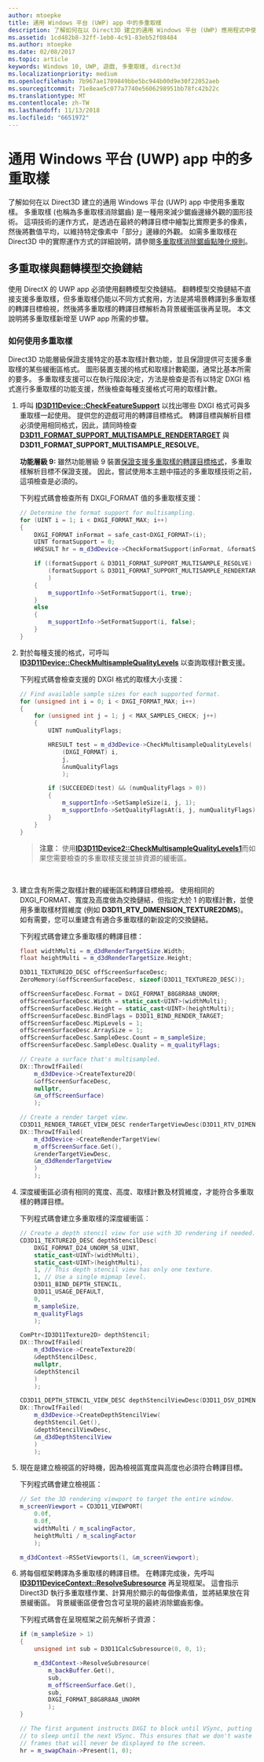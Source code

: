 ```yaml
---
author: mtoepke
title: 通用 Windows 平台 (UWP) app 中的多重取樣
description: 了解如何在以 Direct3D 建立的通用 Windows 平台 (UWP) 應用程式中使用多重取樣。
ms.assetid: 1cd482b8-32ff-1eb0-4c91-83eb52f08484
ms.author: mtoepke
ms.date: 02/08/2017
ms.topic: article
keywords: Windows 10, UWP, 遊戲, 多重取樣, direct3d
ms.localizationpriority: medium
ms.openlocfilehash: 7b967ae1709849bbe5bc944b00d9e30f22052aeb
ms.sourcegitcommit: 71e8eae5c077a7740e5606298951bb78fc42b22c
ms.translationtype: MT
ms.contentlocale: zh-TW
ms.lasthandoff: 11/13/2018
ms.locfileid: "6651972"
---
```

# <a name="span-iddevgamingmultisamplingmulti-sampleantialiasinginwindowsstoreappsspan-multisampling-in-universal-windows-platform-uwp-apps"></a><span id="dev_gaming.multisampling__multi-sample_anti_aliasing__in_windows_store_apps"></span>通用 Windows 平台 (UWP) app 中的多重取樣



了解如何在以 Direct3D 建立的通用 Windows 平台 (UWP) app 中使用多重取樣。 多重取樣 (也稱為多重取樣消除鋸齒) 是一種用來減少鋸齒邊緣外觀的圖形技術。 這項技術的運作方式，是透過在最終的轉譯目標中繪製比實際更多的像素，然後將數值平均，以維持特定像素中「部分」邊緣的外觀。 如需多重取樣在 Direct3D 中的實際運作方式的詳細說明，請參閱[多重取樣消除鋸齒點陣化規則](https://msdn.microsoft.com/library/windows/desktop/cc627092#Multisample)。

## <a name="multisampling-and-the-flip-model-swap-chain"></a>多重取樣與翻轉模型交換鏈結


使用 DirectX 的 UWP app 必須使用翻轉模型交換鏈結。 翻轉模型交換鏈結不直接支援多重取樣，但多重取樣仍能以不同方式套用，方法是將場景轉譯到多重取樣的轉譯目標檢視，然後將多重取樣的轉譯目標解析為背景緩衝區後再呈現。 本文說明將多重取樣新增至 UWP app 所需的步驟。

### <a name="how-to-use-multisampling"></a>如何使用多重取樣

Direct3D 功能層級保證支援特定的基本取樣計數功能，並且保證提供可支援多重取樣的某些緩衝區格式。 圖形裝置支援的格式和取樣計數範圍，通常比基本所需的要多。 多重取樣支援可以在執行階段決定，方法是檢查是否有以特定 DXGI 格式進行多重取樣的功能支援，然後檢查每種支援格式可用的取樣計數。

1.  呼叫 [**ID3D11Device::CheckFeatureSupport**](https://msdn.microsoft.com/library/windows/desktop/ff476497) 以找出哪些 DXGI 格式可與多重取樣一起使用。 提供您的遊戲可用的轉譯目標格式。 轉譯目標與解析目標必須使用相同格式，因此，請同時檢查 [**D3D11\_FORMAT\_SUPPORT\_MULTISAMPLE\_RENDERTARGET**](https://msdn.microsoft.com/library/windows/desktop/ff476134) 與 **D3D11\_FORMAT\_SUPPORT\_MULTISAMPLE\_RESOLVE**。

    **功能層級 9:** 雖然功能層級 9 裝置[保證支援多重取樣的轉譯目標格式](https://msdn.microsoft.com/library/windows/desktop/ff471324#MultiSample_RenderTarget)，多重取樣解析目標不保證支援。 因此，嘗試使用本主題中描述的多重取樣技術之前，這項檢查是必須的。

    下列程式碼會檢查所有 DXGI\_FORMAT 值的多重取樣支援：

    ```cpp
    // Determine the format support for multisampling.
    for (UINT i = 1; i < DXGI_FORMAT_MAX; i++)
    {
        DXGI_FORMAT inFormat = safe_cast<DXGI_FORMAT>(i);
        UINT formatSupport = 0;
        HRESULT hr = m_d3dDevice->CheckFormatSupport(inFormat, &formatSupport);

        if ((formatSupport & D3D11_FORMAT_SUPPORT_MULTISAMPLE_RESOLVE) &&
            (formatSupport & D3D11_FORMAT_SUPPORT_MULTISAMPLE_RENDERTARGET)
            )
        {
            m_supportInfo->SetFormatSupport(i, true);
        }
        else
        {
            m_supportInfo->SetFormatSupport(i, false);
        }
    }
    ```

2.  對於每種支援的格式，可呼叫 [**ID3D11Device::CheckMultisampleQualityLevels**](https://msdn.microsoft.com/library/windows/desktop/ff476499) 以查詢取樣計數支援。

    下列程式碼會檢查支援的 DXGI 格式的取樣大小支援：

    ```cpp
    // Find available sample sizes for each supported format.
    for (unsigned int i = 0; i < DXGI_FORMAT_MAX; i++)
    {
        for (unsigned int j = 1; j < MAX_SAMPLES_CHECK; j++)
        {
            UINT numQualityFlags;

            HRESULT test = m_d3dDevice->CheckMultisampleQualityLevels(
                (DXGI_FORMAT) i,
                j,
                &numQualityFlags
                );

            if (SUCCEEDED(test) && (numQualityFlags > 0))
            {
                m_supportInfo->SetSampleSize(i, j, 1);
                m_supportInfo->SetQualityFlagsAt(i, j, numQualityFlags);
            }
        }
    }
    ```

    > **注意：** 使用[**ID3D11Device2::CheckMultisampleQualityLevels1**](https://msdn.microsoft.com/library/windows/desktop/dn280494)而如果您需要檢查的多重取樣支援並排資源的緩衝區。

     

3.  建立含有所需之取樣計數的緩衝區和轉譯目標檢視。 使用相同的 DXGI\_FORMAT、寬度及高度做為交換鏈結，但指定大於 1 的取樣計數，並使用多重取樣材質維度 (例如 **D3D11\_RTV\_DIMENSION\_TEXTURE2DMS**)。 如有需要，您可以重建含有適合多重取樣的新設定的交換鏈結。

    下列程式碼會建立多重取樣的轉譯目標：

    ```cpp
    float widthMulti = m_d3dRenderTargetSize.Width;
    float heightMulti = m_d3dRenderTargetSize.Height;

    D3D11_TEXTURE2D_DESC offScreenSurfaceDesc;
    ZeroMemory(&offScreenSurfaceDesc, sizeof(D3D11_TEXTURE2D_DESC));

    offScreenSurfaceDesc.Format = DXGI_FORMAT_B8G8R8A8_UNORM;
    offScreenSurfaceDesc.Width = static_cast<UINT>(widthMulti);
    offScreenSurfaceDesc.Height = static_cast<UINT>(heightMulti);
    offScreenSurfaceDesc.BindFlags = D3D11_BIND_RENDER_TARGET;
    offScreenSurfaceDesc.MipLevels = 1;
    offScreenSurfaceDesc.ArraySize = 1;
    offScreenSurfaceDesc.SampleDesc.Count = m_sampleSize;
    offScreenSurfaceDesc.SampleDesc.Quality = m_qualityFlags;

    // Create a surface that's multisampled.
    DX::ThrowIfFailed(
        m_d3dDevice->CreateTexture2D(
        &offScreenSurfaceDesc,
        nullptr,
        &m_offScreenSurface)
        );

    // Create a render target view. 
    CD3D11_RENDER_TARGET_VIEW_DESC renderTargetViewDesc(D3D11_RTV_DIMENSION_TEXTURE2DMS);
    DX::ThrowIfFailed(
        m_d3dDevice->CreateRenderTargetView(
        m_offScreenSurface.Get(),
        &renderTargetViewDesc,
        &m_d3dRenderTargetView
        )
        );
    ```

4.  深度緩衝區必須有相同的寬度、高度、取樣計數及材質維度，才能符合多重取樣的轉譯目標。

    下列程式碼會建立多重取樣的深度緩衝區：

    ```cpp
    // Create a depth stencil view for use with 3D rendering if needed.
    CD3D11_TEXTURE2D_DESC depthStencilDesc(
        DXGI_FORMAT_D24_UNORM_S8_UINT,
        static_cast<UINT>(widthMulti),
        static_cast<UINT>(heightMulti),
        1, // This depth stencil view has only one texture.
        1, // Use a single mipmap level.
        D3D11_BIND_DEPTH_STENCIL,
        D3D11_USAGE_DEFAULT,
        0,
        m_sampleSize,
        m_qualityFlags
        );

    ComPtr<ID3D11Texture2D> depthStencil;
    DX::ThrowIfFailed(
        m_d3dDevice->CreateTexture2D(
        &depthStencilDesc,
        nullptr,
        &depthStencil
        )
        );

    CD3D11_DEPTH_STENCIL_VIEW_DESC depthStencilViewDesc(D3D11_DSV_DIMENSION_TEXTURE2DMS);
    DX::ThrowIfFailed(
        m_d3dDevice->CreateDepthStencilView(
        depthStencil.Get(),
        &depthStencilViewDesc,
        &m_d3dDepthStencilView
        )
        );
    ```

5.  現在是建立檢視區的好時機，因為檢視區寬度與高度也必須符合轉譯目標。

    下列程式碼會建立檢視區：

    ```cpp
    // Set the 3D rendering viewport to target the entire window.
    m_screenViewport = CD3D11_VIEWPORT(
        0.0f,
        0.0f,
        widthMulti / m_scalingFactor,
        heightMulti / m_scalingFactor
        );

    m_d3dContext->RSSetViewports(1, &m_screenViewport);
    ```

6.  將每個框架轉譯為多重取樣的轉譯目標。 在轉譯完成後，先呼叫 [**ID3D11DeviceContext::ResolveSubresource**](https://msdn.microsoft.com/library/windows/desktop/ff476474) 再呈現框架。 這會指示 Direct3D 執行多重取樣作業、計算用於顯示的每個像素值，並將結果放在背景緩衝區。 背景緩衝區便會包含可呈現的最終消除鋸齒影像。

    下列程式碼會在呈現框架之前先解析子資源：

    ```cpp
    if (m_sampleSize > 1)
    {
        unsigned int sub = D3D11CalcSubresource(0, 0, 1);

        m_d3dContext->ResolveSubresource(
            m_backBuffer.Get(),
            sub,
            m_offScreenSurface.Get(),
            sub,
            DXGI_FORMAT_B8G8R8A8_UNORM
            );
    }

    // The first argument instructs DXGI to block until VSync, putting the application
    // to sleep until the next VSync. This ensures that we don't waste any cycles rendering
    // frames that will never be displayed to the screen.
    hr = m_swapChain->Present(1, 0);
    ```

 

 




